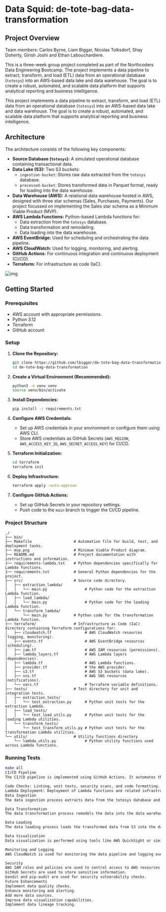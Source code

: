 # Data Squid: de-tote-bag-data-transformation

## Project Overview
Team members: Carlos Byrne, Liam Biggar, Nicolas Tolksdorf, Shay Doherty, Girish Joshi and Ethan Labouchardiere.

This is a three-week group project completed as part of the Northcoders Data Engineering Bootcamp. The project implements a data pipeline to extract, transform, and load (ETL) data from an operational database (`totesys`) into an AWS-based data lake and data warehouse. The goal is to create a robust, automated, and scalable data platform that supports analytical reporting and business intelligence.

This project implements a data pipeline to extract, transform, and load (ETL) data from an operational database (`totesys`) into an AWS-based data lake and data warehouse. The goal is to create a robust, automated, and scalable data platform that supports analytical reporting and business intelligence.

## Architecture

The architecture consists of the following key components:

* **Source Database (`totesys`):** A simulated operational database containing transactional data.
* **Data Lake (S3):** Two S3 buckets:
    * `ingestion-bucket`: Stores raw data extracted from the `totesys` database.
    * `processed-bucket`: Stores transformed data in Parquet format, ready for loading into the data warehouse.
* **Data Warehouse (AWS):** A relational data warehouse hosted in AWS, designed with three star schemas (Sales, Purchases, Payments). Our project focussed on implementing the Sales star schema as a Minimum Viable Product (MVP).
* **AWS Lambda Functions:** Python-based Lambda functions for:
    * Data extraction from the `totesys` database.
    * Data transformation and remodeling.
    * Data loading into the data warehouse.
* **AWS EventBridge:** Used for scheduling and orchestrating the data pipeline.
* **AWS CloudWatch:** Used for logging, monitoring, and alerting.
* **GitHub Actions:** For continuous integration and continuous deployment (CI/CD).
* **Terraform:** For infrastructure as code (IaC).

![img](./mvp.png)

## Getting Started

### Prerequisites

* AWS account with appropriate permissions.
* Python 3.12
* Terraform
* GitHub account

### Setup

1.  **Clone the Repository:**

    ```bash
    git clone https://github.com/lbiggar/de-tote-bag-data-transformation.git
    cd de-tote-bag-data-transformation
    ```

2.  **Create a Virtual Environment (Recommended):**

    ```bash
    python3 -m venv venv
    source venv/bin/activate
    ```

3.  **Install Dependencies:**

    ```bash
    pip install -r requirements.txt
    ```

4.  **Configure AWS Credentials:**

    * Set up AWS credentials in your environment or configure them using AWS CLI.
    * Store AWS credentials as GitHub Secrets (`AWS_REGION`, `AWS_ACCESS_KEY_ID`, `AWS_SECRET_ACCESS_KEY`) for CI/CD.

5.  **Terraform Initialization:**

    ```bash
    cd terraform
    terraform init
    ```

6.  **Deploy Infrastructure:**

    ```bash
    terraform apply -auto-approve
    ```

7.  **Configure GitHub Actions:**

    * Set up GitHub Secrets in your repository settings.
    * Push code to the `main` branch to trigger the CI/CD pipeline.

### Project Structure
```
./
├── bin/                       
├── Makefile                   # Automation file for build, test, and deployment tasks.
├── mvp.png                    # Minimum Viable Product diagram.
├── README.md                  # Project documentation with instructions and information.
├── requirements-lambda.txt    # Python dependencies specifically for Lambda functions.
├── requirements.txt           # General Python dependencies for the project.
├── src/                       # Source code directory.
│   ├── extraction_lambda/     
│   │   └── main.py                 # Python code for the extraction Lambda function.
│   ├── load_lambda/           
│   │   └── main.py                 # Python code for the loading Lambda function.
│   └── transform_lambda/      
│       └── main.py            # Python code for the transformation Lambda function.
├── terraform/                 # Infrastructure as Code (IaC) directory containing Terraform configurations for:
│   ├── cloudwatch.tf               # AWS CloudWatch resources (logging, monitoring).
│   ├── events.tf                   # AWS EventBridge resources (scheduling).
│   ├── iam.tf                      # AWS IAM resources (permissions).
│   ├── lambda_layers.tf            # AWS Lambda layers (dependencies).
│   ├── lambda.tf                   # AWS Lambda functions.
│   ├── provider.tf                 # the AWS provider.
│   ├── s3.tf                       # AWS S3 buckets (data lake).
│   ├── sns.tf                      # AWS SNS resources (notifications).
│   └── vars.tf                     # Terraform variable definitions.
├── tests/                     # Test directory for unit and integration tests.
│   ├── extraction_tests/     
│   │   └── test_extraction.py      # Python unit tests for the extraction Lambda.
│   ├── load_tests/            
│   │   └── test_load_utils.py      # Python unit tests for the loading Lambda utilities.
│   └── transform_tests/       
│       └── test_transform_utils.py # Python unit tests for the transformation Lambda utilities.
└── utils/                     # Utility functions directory
    └── lambda_utils.py             # Python utility functions used across Lambda functions.
```
### Running Tests

```bash
make all
CI/CD Pipeline
The CI/CD pipeline is implemented using GitHub Actions. It automates the following processes:

Code Checks: Linting, unit tests, security scans, and code formatting.
Lambda Deployment: Deployment of Lambda functions and related infrastructure using Terraform.
Data Ingestion
The data ingestion process extracts data from the totesys database and uploads it to the ingestion-bucket in S3. It supports both initial and continuous data extraction.

Data Transformation
The data transformation process remodels the data into the data warehouse schema and stores it in Parquet format in the processed-bucket in S3.

Data Loading
The data loading process loads the transformed data from S3 into the data warehouse.

Data Visualization
Data visualization is performed using tools like AWS QuickSight or similar BI tools.

Monitoring and Logging
AWS CloudWatch is used for monitoring the data pipeline and logging events.

Security
AWS IAM roles and policies are used to control access to AWS resources.
GitHub Secrets are used to store sensitive information.
bandit and pip-audit are used for security vulnerability checks.
Future Enhancements
Implement data quality checks.
Enhance monitoring and alerting.
Add more data sources.
Improve data visualization capabilities.
Implement data lineage tracking.
